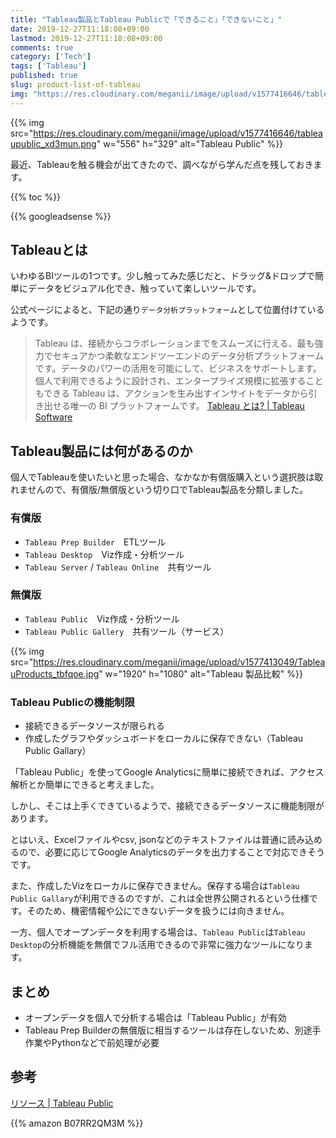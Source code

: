 ```yaml
---
title: "Tableau製品とTableau Publicで「できること」「できないこと」"
date: 2019-12-27T11:18:08+09:00
lastmod: 2019-12-27T11:18:08+09:00
comments: true
category: ['Tech']
tags: ['Tableau']
published: true
slug: product-list-of-tableau
img: "https://res.cloudinary.com/meganii/image/upload/v1577416646/tableaupublic_xd3mun.png"
---
```


{{% img src="https://res.cloudinary.com/meganii/image/upload/v1577416646/tableaupublic_xd3mun.png" w="556" h="329" alt="Tableau Public" %}}


最近、Tableauを触る機会が出てきたので、調べながら学んだ点を残しておきます。

{{% toc %}}

<!--more-->
{{% googleadsense %}}


## Tableauとは

いわゆるBIツールの1つです。少し触ってみた感じだと、ドラッグ&ドロップで簡単にデータをビジュアル化でき、触っていて楽しいツールです。

公式ページによると、下記の通り`データ分析プラットフォーム`として位置付けているようです。

>Tableau は、接続からコラボレーションまでをスムーズに行える、最も強力でセキュアかつ柔軟なエンドツーエンドのデータ分析プラットフォームです。データのパワーの活用を可能にして、ビジネスをサポートします。個人で利用できるように設計され、エンタープライズ規模に拡張することもできる Tableau は、アクションを生み出すインサイトをデータから引き出せる唯一の BI プラットフォームです。
>[Tableau とは? \| Tableau Software](https://www.tableau.com/ja-jp/products/what-is-tableau)


## Tableau製品には何があるのか

個人でTableauを使いたいと思った場合、なかなか有償版購入という選択肢は取れませんので、有償版/無償版という切り口でTableau製品を分類しました。

### 有償版

- `Tableau Prep Builder`　ETLツール
- `Tableau Desktop`　Viz作成・分析ツール
- `Tableau Server` / `Tableau Online`　共有ツール

### 無償版

- `Tableau Public`　Viz作成・分析ツール
- `Tableau Public Gallery`　共有ツール（サービス）


{{% img src="https://res.cloudinary.com/meganii/image/upload/v1577413049/TableauProducts_tbfqoe.jpg" w="1920" h="1080" alt="Tableau 製品比較" %}}


### Tableau Publicの機能制限

- 接続できるデータソースが限られる
- 作成したグラフやダッシュボードをローカルに保存できない（Tableau Public Gallary）

「Tableau Public」を使ってGoogle Analyticsに簡単に接続できれば、アクセス解析とか簡単にできると考えました。

しかし、そこは上手くできているようで、接続できるデータソースに機能制限があります。

とはいえ、Excelファイルやcsv, jsonなどのテキストファイルは普通に読み込めるので、必要に応じてGoogle Analyticsのデータを出力することで対応できそうです。



また、作成したVizをローカルに保存できません。保存する場合は`Tableau Public Gallary`が利用できるのですが、これは全世界公開されるという仕様です。そのため、機密情報や公にできないデータを扱うには向きません。


一方、個人でオープンデータを利用する場合は、`Tableau Public`は`Tableau Desktop`の分析機能を無償でフル活用できるので非常に強力なツールになります。


## まとめ

- オープンデータを個人で分析する場合は「Tableau Public」が有効
- Tableau Prep Builderの無償版に相当するツールは存在しないため、別途手作業やPythonなどで前処理が必要


## 参考

[リソース \| Tableau Public](https://public.tableau.com/ja-jp/s/resources)

{{% amazon B07RR2QM3M %}}